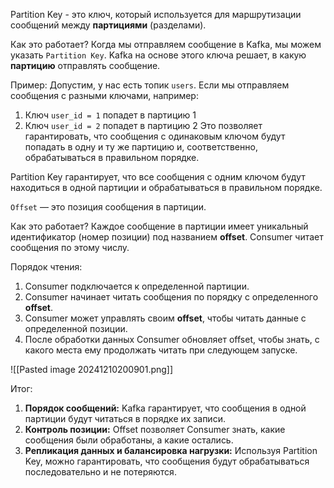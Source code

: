 Partition Key - это ключ, который используется для маршрутизации сообщений между **партициями** (разделами).

Как это работает?
Когда мы отправляем сообщение в Kafka, мы можем указать `Partition Key`. Kafka на основе этого ключа решает, в какую **партицию** отправлять сообщение.

Пример: Допустим, у нас есть топик `users`. Если мы отправляем сообщения с разными ключами, например:
1. Ключ `user_id = 1` попадет в партицию 1
2. Ключ `user_id = 2` попадет в партицию 2
Это позволяет гарантировать, что сообщения с одинаковым ключом будут попадать в одну и ту же партицию и, соответственно, обрабатываться в правильном порядке.

Partition Key гарантирует, что все сообщения с одним ключом будут находиться в одной партиции и обрабатываться в правильном порядке.

`Offset` — это позиция сообщения в партиции.

Как это работает?
Каждое сообщение в партиции имеет уникальный идентификатор (номер позиции) под названием **offset**. Consumer читает сообщения по этому числу.

Порядок чтения:
1. Consumer подключается к определенной партиции.
2. Consumer начинает читать сообщения по порядку с определенного **offset**.
3. Consumer может управлять своим **offset**, чтобы читать данные с определенной позиции.
4. После обработки данных Consumer обновляет offset, чтобы знать, с какого места ему продолжать читать при следующем запуске.

![[Pasted image 20241210200901.png]]

Итог:
1. **Порядок сообщений:** Kafka гарантирует, что сообщения в одной партиции будут читаться в порядке их записи.
2. **Контроль позиции:** Offset позволяет Consumer знать, какие сообщения были обработаны, а какие остались.
3. **Репликация данных и балансировка нагрузки:** Используя Partition Key, можно гарантировать, что сообщения будут обрабатываться последовательно и не потеряются.